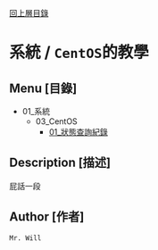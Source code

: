 [回上層目錄](../README.md)

# 系統 / `CentOS`的教學

## **Menu [目錄]**
+ 01_系統
    + 03_CentOS
        + [01_狀態查詢紀錄](01_狀態查詢紀錄.md)

## **Description [描述]**
屁話一段

## **Author [作者]**
`Mr. Will`
